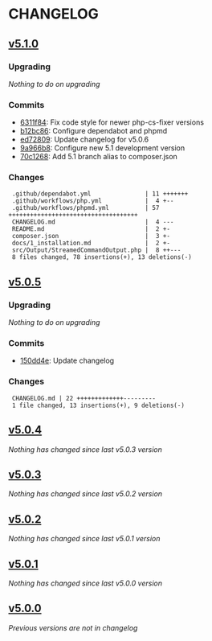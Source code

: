 # CHANGELOG

## [v5.1.0](https://github.com/softspring/command-controller/releases/tag/v5.1.0)

### Upgrading

*Nothing to do on upgrading*

### Commits

- [6311f84](https://github.com/softspring/command-controller/commit/6311f84fb9332906e6c6def4129fbc5d747dd204): Fix code style for newer php-cs-fixer versions
- [b12bc86](https://github.com/softspring/command-controller/commit/b12bc86f2cd040a195a9076ca9fce5397c499004): Configure dependabot and phpmd
- [ed72809](https://github.com/softspring/command-controller/commit/ed72809868fa7ea42c4771b9598db4cd7b1e36a8): Update changelog for v5.0.6
- [9a966b8](https://github.com/softspring/command-controller/commit/9a966b8adef65b38fded2d505e53067d441a3a6e): Configure new 5.1 development version
- [70c1268](https://github.com/softspring/command-controller/commit/70c1268fe6c16422bf977e87cd7f243e13ddb2a0): Add 5.1 branch alias to composer.json

### Changes

```
 .github/dependabot.yml               | 11 +++++++
 .github/workflows/php.yml            |  4 +--
 .github/workflows/phpmd.yml          | 57 ++++++++++++++++++++++++++++++++++++
 CHANGELOG.md                         |  4 ---
 README.md                            |  2 +-
 composer.json                        |  3 +-
 docs/1_installation.md               |  2 +-
 src/Output/StreamedCommandOutput.php |  8 ++---
 8 files changed, 78 insertions(+), 13 deletions(-)
```

## [v5.0.5](https://github.com/softspring/command-controller/releases/tag/v5.0.5)

### Upgrading

*Nothing to do on upgrading*

### Commits

- [150dd4e](https://github.com/softspring/command-controller/commit/150dd4e37ba8cc04ab563fe481e549e0103f0a73): Update changelog

### Changes

```
 CHANGELOG.md | 22 +++++++++++++---------
 1 file changed, 13 insertions(+), 9 deletions(-)
```

## [v5.0.4](https://github.com/softspring/command-controller/releases/tag/v5.0.4)

*Nothing has changed since last v5.0.3 version*

## [v5.0.3](https://github.com/softspring/command-controller/releases/tag/v5.0.3)

*Nothing has changed since last v5.0.2 version*

## [v5.0.2](https://github.com/softspring/command-controller/releases/tag/v5.0.2)

*Nothing has changed since last v5.0.1 version*

## [v5.0.1](https://github.com/softspring/command-controller/releases/tag/v5.0.1)

*Nothing has changed since last v5.0.0 version*

## [v5.0.0](https://github.com/softspring/command-controller/releases/tag/v5.0.0)

*Previous versions are not in changelog*
